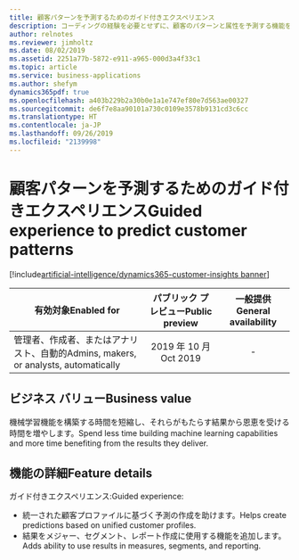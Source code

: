 ```yaml
---
title: 顧客パターンを予測するためのガイド付きエクスペリエンス
description: コーディングの経験を必要とせずに、顧客のパターンと属性を予測する機能を提供します。
author: relnotes
ms.reviewer: jimholtz
ms.date: 08/02/2019
ms.assetid: 2251a77b-5872-e911-a965-000d3a4f33c1
ms.topic: article
ms.service: business-applications
ms.author: shefym
dynamics365pdf: true
ms.openlocfilehash: a403b229b2a30b0e1a1e747ef80e7d563ae00327
ms.sourcegitcommit: de6f7e8aa90101a730c0109e3578b9131cd3c6cc
ms.translationtype: HT
ms.contentlocale: ja-JP
ms.lasthandoff: 09/26/2019
ms.locfileid: "2139998"
---
```

# <a name="guided-experience-to-predict-customer-patterns"></a><span data-ttu-id="92a9f-103">顧客パターンを予測するためのガイド付きエクスペリエンス</span><span class="sxs-lookup"><span data-stu-id="92a9f-103">Guided experience to predict customer patterns</span></span>
[!include[artificial-intelligence/dynamics365-customer-insights banner](../includes/artificial-intelligence/dynamics365-customer-insights.md)]

| <span data-ttu-id="92a9f-104">有効対象</span><span class="sxs-lookup"><span data-stu-id="92a9f-104">Enabled for</span></span>    |  <span data-ttu-id="92a9f-105">パブリック プレビュー</span><span class="sxs-lookup"><span data-stu-id="92a9f-105">Public preview</span></span> | <span data-ttu-id="92a9f-106">一般提供</span><span class="sxs-lookup"><span data-stu-id="92a9f-106">General availability</span></span> | 
| ---------- | :----------: |:----------: |
|<span data-ttu-id="92a9f-107">管理者、作成者、またはアナリスト、自動的</span><span class="sxs-lookup"><span data-stu-id="92a9f-107">Admins, makers, or analysts, automatically</span></span>|<span data-ttu-id="92a9f-108">2019 年 10 月</span><span class="sxs-lookup"><span data-stu-id="92a9f-108">Oct 2019</span></span>| -|


## <a name="business-value"></a><span data-ttu-id="92a9f-109">ビジネス バリュー</span><span class="sxs-lookup"><span data-stu-id="92a9f-109">Business value</span></span>
<!-- bv start -->
<span data-ttu-id="92a9f-110">機械学習機能を構築する時間を短縮し、それらがもたらす結果から恩恵を受ける時間を増やします。</span><span class="sxs-lookup"><span data-stu-id="92a9f-110">Spend less time building machine learning capabilities and more time benefiting from the results they deliver.</span></span>

<!-- bv end -->



## <a name="feature-details"></a><span data-ttu-id="92a9f-111">機能の詳細</span><span class="sxs-lookup"><span data-stu-id="92a9f-111">Feature details</span></span>
<!--feature detail start -->
<span data-ttu-id="92a9f-112">ガイド付きエクスペリエンス:</span><span class="sxs-lookup"><span data-stu-id="92a9f-112">Guided experience:</span></span>

- <span data-ttu-id="92a9f-113">統一された顧客プロファイルに基づく予測の作成を助けます。</span><span class="sxs-lookup"><span data-stu-id="92a9f-113">Helps create predictions based on unified customer profiles.</span></span> 
- <span data-ttu-id="92a9f-114">結果をメジャー、セグメント、レポート作成に使用する機能を追加します。</span><span class="sxs-lookup"><span data-stu-id="92a9f-114">Adds ability to use results in measures, segments, and reporting.</span></span>
<!--feature detail end -->











